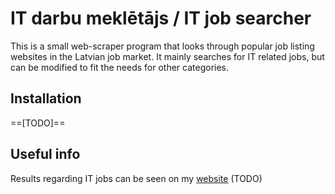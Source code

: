 # IT darbu meklētājs / IT job searcher
This is a small web-scraper program that looks through popular job listing websites in the Latvian job market. It mainly searches for IT related jobs, but can be modified to fit the needs for other categories.

## Installation
==[TODO]==

## Useful info
Results regarding IT jobs can be seen on my [website](https://www.davisky.lv/it-darbi) (TODO)

